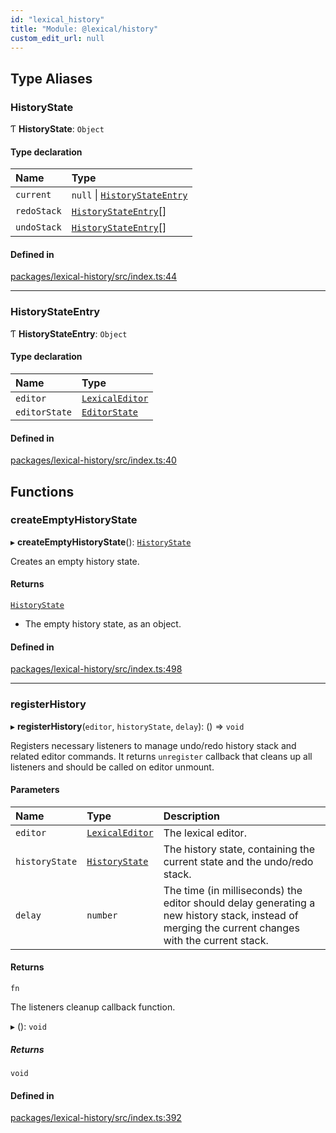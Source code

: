 ```yaml
---
id: "lexical_history"
title: "Module: @lexical/history"
custom_edit_url: null
---
```


## Type Aliases

### HistoryState

Ƭ **HistoryState**: `Object`

#### Type declaration

| Name | Type |
| :------ | :------ |
| `current` | ``null`` \| [`HistoryStateEntry`](lexical_history.md#historystateentry) |
| `redoStack` | [`HistoryStateEntry`](lexical_history.md#historystateentry)[] |
| `undoStack` | [`HistoryStateEntry`](lexical_history.md#historystateentry)[] |

#### Defined in

[packages/lexical-history/src/index.ts:44](https://github.com/QubitPi/lexical/tree/main/packages/lexical-history/src/index.ts#L44)

___

### HistoryStateEntry

Ƭ **HistoryStateEntry**: `Object`

#### Type declaration

| Name | Type |
| :------ | :------ |
| `editor` | [`LexicalEditor`](../classes/lexical.LexicalEditor.md) |
| `editorState` | [`EditorState`](../classes/lexical.EditorState.md) |

#### Defined in

[packages/lexical-history/src/index.ts:40](https://github.com/QubitPi/lexical/tree/main/packages/lexical-history/src/index.ts#L40)

## Functions

### createEmptyHistoryState

▸ **createEmptyHistoryState**(): [`HistoryState`](lexical_history.md#historystate)

Creates an empty history state.

#### Returns

[`HistoryState`](lexical_history.md#historystate)

- The empty history state, as an object.

#### Defined in

[packages/lexical-history/src/index.ts:498](https://github.com/QubitPi/lexical/tree/main/packages/lexical-history/src/index.ts#L498)

___

### registerHistory

▸ **registerHistory**(`editor`, `historyState`, `delay`): () => `void`

Registers necessary listeners to manage undo/redo history stack and related editor commands.
It returns `unregister` callback that cleans up all listeners and should be called on editor unmount.

#### Parameters

| Name | Type | Description |
| :------ | :------ | :------ |
| `editor` | [`LexicalEditor`](../classes/lexical.LexicalEditor.md) | The lexical editor. |
| `historyState` | [`HistoryState`](lexical_history.md#historystate) | The history state, containing the current state and the undo/redo stack. |
| `delay` | `number` | The time (in milliseconds) the editor should delay generating a new history stack, instead of merging the current changes with the current stack. |

#### Returns

`fn`

The listeners cleanup callback function.

▸ (): `void`

##### Returns

`void`

#### Defined in

[packages/lexical-history/src/index.ts:392](https://github.com/QubitPi/lexical/tree/main/packages/lexical-history/src/index.ts#L392)
